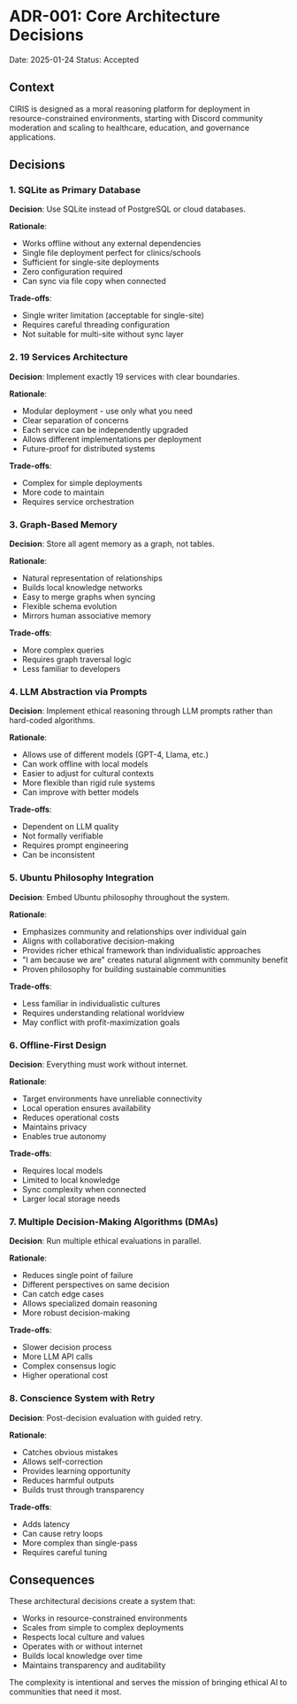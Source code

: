 # ADR-001: Core Architecture Decisions

Date: 2025-01-24
Status: Accepted

## Context

CIRIS is designed as a moral reasoning platform for deployment in resource-constrained environments, starting with Discord community moderation and scaling to healthcare, education, and governance applications.

## Decisions

### 1. SQLite as Primary Database

**Decision**: Use SQLite instead of PostgreSQL or cloud databases.

**Rationale**:
- Works offline without any external dependencies
- Single file deployment perfect for clinics/schools
- Sufficient for single-site deployments
- Zero configuration required
- Can sync via file copy when connected

**Trade-offs**:
- Single writer limitation (acceptable for single-site)
- Requires careful threading configuration
- Not suitable for multi-site without sync layer

### 2. 19 Services Architecture

**Decision**: Implement exactly 19 services with clear boundaries.

**Rationale**:
- Modular deployment - use only what you need
- Clear separation of concerns
- Each service can be independently upgraded
- Allows different implementations per deployment
- Future-proof for distributed systems

**Trade-offs**:
- Complex for simple deployments
- More code to maintain
- Requires service orchestration

### 3. Graph-Based Memory

**Decision**: Store all agent memory as a graph, not tables.

**Rationale**:
- Natural representation of relationships
- Builds local knowledge networks
- Easy to merge graphs when syncing
- Flexible schema evolution
- Mirrors human associative memory

**Trade-offs**:
- More complex queries
- Requires graph traversal logic
- Less familiar to developers

### 4. LLM Abstraction via Prompts

**Decision**: Implement ethical reasoning through LLM prompts rather than hard-coded algorithms.

**Rationale**:
- Allows use of different models (GPT-4, Llama, etc.)
- Can work offline with local models
- Easier to adjust for cultural contexts
- More flexible than rigid rule systems
- Can improve with better models

**Trade-offs**:
- Dependent on LLM quality
- Not formally verifiable
- Requires prompt engineering
- Can be inconsistent

### 5. Ubuntu Philosophy Integration

**Decision**: Embed Ubuntu philosophy throughout the system.

**Rationale**:
- Emphasizes community and relationships over individual gain
- Aligns with collaborative decision-making
- Provides richer ethical framework than individualistic approaches
- "I am because we are" creates natural alignment with community benefit
- Proven philosophy for building sustainable communities

**Trade-offs**:
- Less familiar in individualistic cultures
- Requires understanding relational worldview
- May conflict with profit-maximization goals

### 6. Offline-First Design

**Decision**: Everything must work without internet.

**Rationale**:
- Target environments have unreliable connectivity
- Local operation ensures availability
- Reduces operational costs
- Maintains privacy
- Enables true autonomy

**Trade-offs**:
- Requires local models
- Limited to local knowledge
- Sync complexity when connected
- Larger local storage needs

### 7. Multiple Decision-Making Algorithms (DMAs)

**Decision**: Run multiple ethical evaluations in parallel.

**Rationale**:
- Reduces single point of failure
- Different perspectives on same decision
- Can catch edge cases
- Allows specialized domain reasoning
- More robust decision-making

**Trade-offs**:
- Slower decision process
- More LLM API calls
- Complex consensus logic
- Higher operational cost

### 8. Conscience System with Retry

**Decision**: Post-decision evaluation with guided retry.

**Rationale**:
- Catches obvious mistakes
- Allows self-correction
- Provides learning opportunity
- Reduces harmful outputs
- Builds trust through transparency

**Trade-offs**:
- Adds latency
- Can cause retry loops
- More complex than single-pass
- Requires careful tuning

## Consequences

These architectural decisions create a system that:
- Works in resource-constrained environments
- Scales from simple to complex deployments
- Respects local culture and values
- Operates with or without internet
- Builds local knowledge over time
- Maintains transparency and auditability

The complexity is intentional and serves the mission of bringing ethical AI to communities that need it most.
